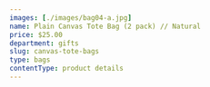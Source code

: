 ```yaml
---
images: [./images/bag04-a.jpg]
name: Plain Canvas Tote Bag (2 pack) // Natural
price: $25.00
department: gifts
slug: canvas-tote-bags
type: bags
contentType: product details
---
```

